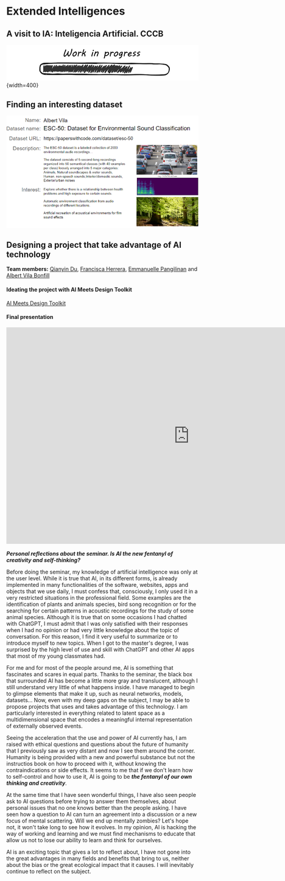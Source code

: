 # **Extended Intelligences**

## A visit to IA: Inteligencia Artificial. CCCB

![WIP](../images/WIP.png){width=400}

## Finding an interesting dataset

![WIP](../images/DatasetEI_Ex1.PNG)

## Designing a project that take advantage of AI technology
**Team members:**
[Qianyin Du](https://33dudu.github.io/magicreator/),
[Francisca Herrera](https://panchipunchi.github.io/mdef1/),
[Emmanuelle Pangilinan](https://minnie-at-iaac.github.io/) and
[Albert Vila Bonfill](https://avilabon.github.io/MDEF_Albert/)

#### Ideating the project with AI Meets Design Toolkit
[AI Meets Design Toolkit](https://aixdesign.co/projects/toolkit)


#### Final presentation
<iframe src="https://docs.google.com/presentation/d/e/2PACX-1vR6GdW0vTNqECZT-Iv-7hwvxbwK7vEknShYsTkUxsT7NuctDQ-g4A7obEABlumq4BygqTOv2ado5hGD/embed?start=false&loop=true&delayms=3000" frameborder="0" width="960" height="569" allowfullscreen="true" mozallowfullscreen="true" webkitallowfullscreen="true"></iframe>

***Personal reflections about the seminar. Is AI the new fentanyl of creativity and self-thinking?***

Before doing the seminar, my knowledge of artificial intelligence was only at the user level. While it is true that AI, in its different forms, is already implemented in many functionalities of the software, websites, apps and objects that we use daily, I must confess that, consciously, I only used it in a very restricted situations in the professional field. Some examples are the identification of plants and animals species, bird song recognition or for the searching for certain patterns in acoustic recordings for the study of some animal species. Although it is true that on some occasions I had chatted with ChatGPT, I must admit that I was only satisfied with their responses when I had no opinion or had very little knowledge about the topic of conversation. For this reason, I find it very useful to summarize or to introduce myself to new topics. When I got to the master's degree, I was surprised by the high level of use and skill with ChatGPT and other AI apps that most of my young classmates had.

For me and for most of the people around me, AI is something that fascinates and scares in equal parts. Thanks to the seminar, the black box that surrounded AI has become a little more gray and translucent, although I still understand very little of what happens inside. I have managed to begin to glimpse elements that make it up, such as neural networks, models, datasets... Now, even with my deep gaps on the subject, I may be able to propose projects that uses and takes advantage of this technology. I am particularly interested in everything related to latent space as a multidimensional space that encodes a meaningful internal representation of externally observed events.

Seeing the acceleration that the use and power of AI currently has, I am raised with ethical questions and questions about the future of humanity that I previously saw as very distant and now I see them around the corner. Humanity is being provided with a new and powerful substance but not the instructios book on how to proceed with it, without knowing the contraindications or side effects. It seems to me that if we don't learn how to self-control and how to use it, AI is going to be ***the fentanyl of our own thinking and creativity***. 

At the same time that I have seen wonderful things, I have also seen people ask to AI questions before trying to answer them themselves, about personal issues that no one knows better than the people asking. I have seen how a question to AI can turn an agreement into a discussion or a new focus of mental scattering. Will we end up mentally zombies? Let's hope not, it won't take long to see how it evolves. In my opinion, AI is hacking the way of working and learning and we must find mechanisms to educate that allow us not to lose our ability to learn and think for ourselves. 

AI is an exciting topic that gives a lot to reflect about, I have not gone into the great advantages in many fields and benefits that bring to us, neither about the bias or the great ecological impact that it causes. I will inevitably continue to reflect on the subject.

